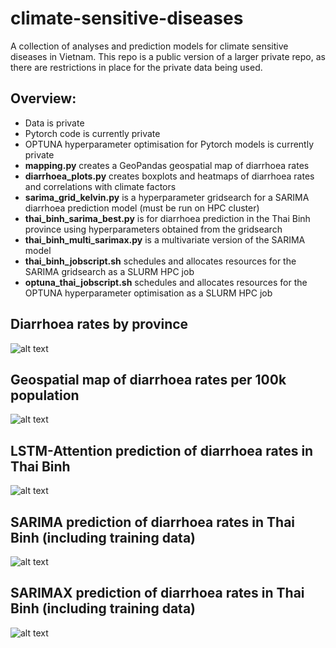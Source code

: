 # climate-sensitive-diseases

A collection of analyses and prediction models for climate sensitive diseases in Vietnam. This repo is a public version of a larger private repo, as there are restrictions in place for the private data being used.

## Overview:
 - Data is private
 - Pytorch code is currently private
 - OPTUNA hyperparameter optimisation for Pytorch models is currently private
 - **mapping.py** creates a GeoPandas geospatial map of diarrhoea rates
 - **diarrhoea_plots.py** creates boxplots and heatmaps of diarrhoea rates and correlations with climate factors
 - **sarima_grid_kelvin.py** is a hyperparameter gridsearch for a SARIMA diarrhoea prediction model (must be run on HPC cluster)
 - **thai_binh_sarima_best.py** is for diarrhoea prediction in the Thai Binh province using hyperparameters obtained from the gridsearch
 - **thai_binh_multi_sarimax.py** is a multivariate version of the SARIMA model
 - **thai_binh_jobscript.sh** schedules and allocates resources for the SARIMA gridsearch as a SLURM HPC job
 - **optuna_thai_jobscript.sh** schedules and allocates resources for the OPTUNA hyperparameter optimisation as a SLURM HPC job

## Diarrhoea rates by province
![alt text](https://github.com/mullach/climate-sensitive-diseases/blob/main/Figures/diarrhoea_rates_by_province.png?raw=true)

## Geospatial map of diarrhoea rates per 100k population
![alt text](https://github.com/mullach/climate-sensitive-diseases/blob/main/Figures/diarrhoea_rates_map.png?raw=true)

## LSTM-Attention prediction of diarrhoea rates in Thai Binh
![alt text](https://github.com/mullach/climate-sensitive-diseases/blob/main/Figures/thai_binh_lstm-att.png?raw=true)

## SARIMA prediction of diarrhoea rates in Thai Binh (including training data)
![alt text](https://github.com/mullach/climate-sensitive-diseases/blob/main/Figures/thai_binh_SARIMA.png?raw=true)

## SARIMAX prediction of diarrhoea rates in Thai Binh (including training data)
![alt text](https://github.com/mullach/climate-sensitive-diseases/blob/main/Figures/thai_binh_multi_SARIMAX.png?raw=true)
